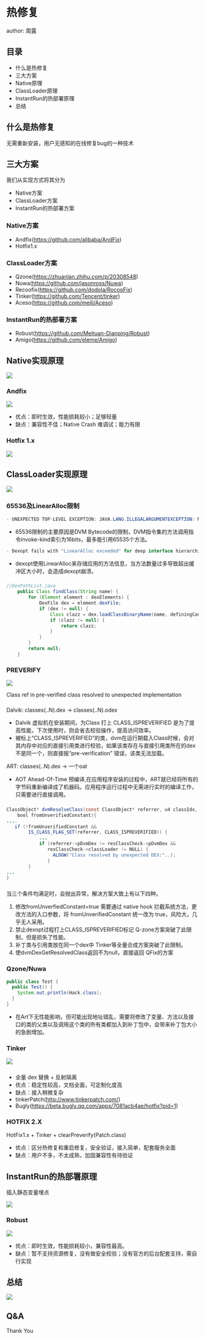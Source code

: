 # 热修复
author: 周露

## 目录
- 什么是热修复
- 三大方案
- Native原理
- ClassLoader原理
- InstantRun的热部署原理
- 总结

## 什么是热修复
无需重新安装，用户无感知的在线修复bug的一种技术

## 三大方案
我们从实现方式将其分为
- Native方案
- ClassLoader方案
- InstantRun的热部署方案

### Native方案

- Andfix(https://github.com/alibaba/AndFix)
- Hotfix1.x

### ClassLoader方案

- Qzone(https://zhuanlan.zhihu.com/p/20308548)
- Nuwa(https://github.com/jasonross/Nuwa)
- Recoofix(https://github.com/dodola/RocooFix)
- Tinker(https://github.com/Tencent/tinker)
- Aceso(https://github.com/meili/Aceso)

### InstantRun的热部署方案

- Robust(https://github.com/Meituan-Dianping/Robust)
- Amigo(https://github.com/eleme/Amigo)

## Native实现原理

![](../assets/images/hotfix/replace_method.jpg)

### Andfix

![](../assets/images/hotfix/andfix.png)

- 优点：即时生效，性能损耗较小；足够轻量
- 缺点：兼容性不佳；Native Crash 难调试；能力有限

### Hotfix 1.x
![](../assets/images/hotfix/hotfix1.jpg)


## ClassLoader实现原理
![](../assets/images/hotfix/java1.png)

### 65536及LinearAlloc限制
```java
- UNEXPECTED TOP-LEVEL EXCEPTION: JAVA.LANG.ILLEGALARGUMENTEXCEPTION: METHOD ID NOT IN [0, 0XFFFF]: 65536
```
- 65536限制的主要原因是DVM Bytecode的限制，DVM指令集的方法调用指令invoke-kind索引为16bits，最多能引用65535个方法。

```java
- Dexopt fails with "LinearAlloc exceeded" for deep interface hierarchies
```

- dexopt使用LinearAlloc来存储应用的方法信息，当方法数量过多导致超出缓冲区大小时，会造成dexopt崩溃。

### 

```java
//DexPathList.java
    public Class findClass(String name) {
        for (Element element : dexElements) {
            DexFile dex = element.dexFile;
            if (dex != null) {
                Class clazz = dex.loadClassBinaryName(name, definingContext);
                if (clazz != null) {
                    return clazz;
                }
            }
        }
        return null;
    }
```

### PREVERIFY

![](../assets/images/hotfix/preverify.png)

Class ref in pre-verified class resolved to unexpected implementation

###  

Dalvik: classes(..N).dex -> classes(..N).odex
- Dalvik 虚拟机在安装期间，为Class 打上 CLASS_ISPREVERIFIED 是为了提高性能，下次使用时，则会省去校验操作，提高访问效率。
- 被标上“CLASS_ISPREVERIFIED”的类，dvm在运行期载入Class时候，会对其内存中对应的直接引用类进行校验，如果该类存在与直接引用类所在的dex不是同一个，则直接报“pre-verification” 错误，该类无法加载。

ART: classes(..N).dex -> 一个oat
- AOT Ahead-Of-Time 预编译,在应用程序安装的过程中，ART就已经将所有的字节码重新编译成了机器码。应用程序运行过程中无需进行实时的编译工作，只需要进行直接调用。

###  

```java
ClassObject* dvmResolveClass(const ClassObject* referrer, u4 classIdx,
    bool fromUnverifiedConstant){
....
   if (!fromUnverifiedConstant &&
        IS_CLASS_FLAG_SET(referrer, CLASS_ISPREVERIFIED)) {
            ...
            if (referrer->pDvmDex != resClassCheck->pDvmDex &&
               resClassCheck->classLoader != NULL) {
                 ALOGW("Class resolved by unexpected DEX:"..);
               }
        }
...
}
```

###  

当三个条件均满足时，会抛出异常，解决方案大致上有以下四种。
1. 修改fromUnverfiedConstant=true
需要通过 native hook 拦截系统方法，更改方法的入口参数，将 fromUnverifiedConstant 统一改为 true，风险大，几乎无人采用。
2. 禁止dexopt过程打上CLASS_ISPREVERIFIED标记
Q-zone方案突破了此限制，但是损失了性能。
3. 补丁类与引用类放在同一个dex中
Tinker等全量合成方案突破了此限制。
4. 使dvmDexGetResolvedClass返回不为null，直接返回
QFix的方案

### Qzone/Nuwa

```java
public class Test {
  public Test() {
    System.out.println(Hack.class);
  }
}
```

- 在Art下无性能影响，但可能出现地址错乱，需要将修改了变量、方法以及接口的类的父类以及调用这个类的所有类都加入到补丁包中，会带来补丁包大小的急剧增加。

### Tinker
![](../assets/images/hotfix/tinker-patch.png)

###   
- 全量 dex 替换 + 反射隔离
- 优点：稳定性较高，文档全面，可定制化度高
- 缺点：接入稍微复杂
- tinkerPatch(http://www.tinkerpatch.com/)
- Bugly(https://beta.bugly.qq.com/apps/7081acb4ae/hotfix?pid=1)

### HOTFIX 2.X
HotFix1.x + Tinker + clearPreverify(Patch.class)
- 优点：区分热修复和重启修复，安全验证，接入简单，配套服务全面
- 缺点：用户不多，不太成熟，加固兼容性有待验证


## InstantRun的热部署原理
插入静态变量埋点

![](../assets/images/hotfix/java2.png)

### Robust
![](../assets/images/hotfix/robust.png)

- 优点：即时生效，性能损耗较小，兼容性最高。
- 缺点：暂不支持资源修复，没有做安全校验；没有官方的后台配套支持，需自行实现

## 总结

![](../assets/images/hotfix/compare.png)

## Q&A

Thank You

